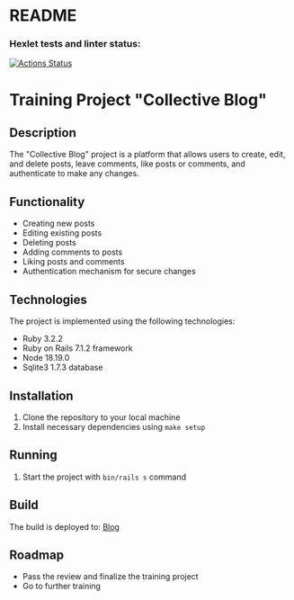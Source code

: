 # README

### Hexlet tests and linter status:
[![Actions Status](https://github.com/SergeShapovalov/rails-project-64/actions/workflows/hexlet-check.yml/badge.svg)](https://github.com/SergeShapovalov/rails-project-64/actions)

# Training Project "Collective Blog"

## Description
The "Collective Blog" project is a platform that allows users to create, edit, and delete posts, leave comments, like posts or comments, and authenticate to make any changes.

## Functionality
- Creating new posts
- Editing existing posts
- Deleting posts
- Adding comments to posts
- Liking posts and comments
- Authentication mechanism for secure changes

## Technologies
The project is implemented using the following technologies:
- Ruby 3.2.2
- Ruby on Rails 7.1.2 framework
- Node 18.19.0
- Sqlite3 1.7.3 database

## Installation
1. Clone the repository to your local machine
2. Install necessary dependencies using `make setup`

## Running
1. Start the project with `bin/rails s` command

## Build
The build is deployed to:
[Blog](https://collective-blog-iq69.onrender.com)

## Roadmap
- Pass the review and finalize the training project
- Go to further training
